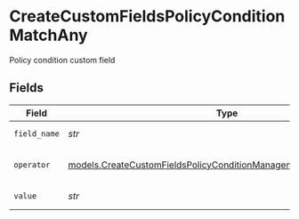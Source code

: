 # CreateCustomFieldsPolicyConditionMatchAny

Policy condition custom field


## Fields

| Field                                                                                                                                          | Type                                                                                                                                           | Required                                                                                                                                       | Description                                                                                                                                    |
| ---------------------------------------------------------------------------------------------------------------------------------------------- | ---------------------------------------------------------------------------------------------------------------------------------------------- | ---------------------------------------------------------------------------------------------------------------------------------------------- | ---------------------------------------------------------------------------------------------------------------------------------------------- |
| `field_name`                                                                                                                                   | *str*                                                                                                                                          | :heavy_check_mark:                                                                                                                             | Custom field name                                                                                                                              |
| `operator`                                                                                                                                     | [models.CreateCustomFieldsPolicyConditionManagementResponseOperator](../models/createcustomfieldspolicyconditionmanagementresponseoperator.md) | :heavy_check_mark:                                                                                                                             | Custom field operator                                                                                                                          |
| `value`                                                                                                                                        | *str*                                                                                                                                          | :heavy_check_mark:                                                                                                                             | Custom field value                                                                                                                             |